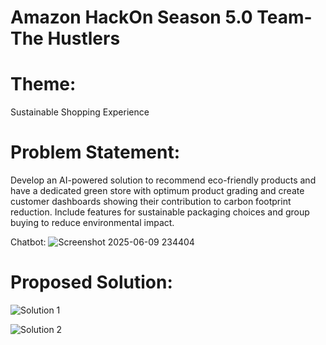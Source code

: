 # Amazon HackOn Season 5.0 Team- The Hustlers

# Theme: 
Sustainable Shopping Experience

# Problem Statement:
Develop an AI-powered solution to recommend eco-friendly products and have a dedicated green store with optimum product grading and create customer dashboards showing their contribution to carbon footprint reduction. Include features for sustainable packaging choices and group buying to reduce environmental impact.

Chatbot:
![Screenshot 2025-06-09 234404](https://github.com/user-attachments/assets/276a059b-09f9-4402-b9b9-9255c246d6fd)

# Proposed Solution:
![Solution 1](https://github.com/user-attachments/assets/6df04f19-1d18-4592-9e9b-f478f53b3aae)

![Solution 2](https://github.com/user-attachments/assets/a76babb7-5c7c-4885-883c-de518bec3e84)
